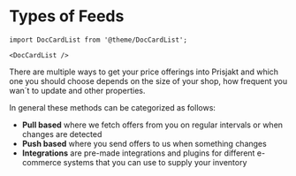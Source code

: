 # Types of Feeds

```mdx-code-block
import DocCardList from '@theme/DocCardList';

<DocCardList />
```

There are multiple ways to get your price offerings into Prisjakt and which one you should choose depends on the size of your shop, how frequent you wan´t to update and other properties.

In general these methods can be categorized as follows:

- **Pull based** where we fetch offers from you on regular intervals or when changes are detected
- **Push based** where you send offers to us when something changes
- **Integrations** are pre-made integrations and plugins for different e-commerce systems that you can use to supply your inventory
